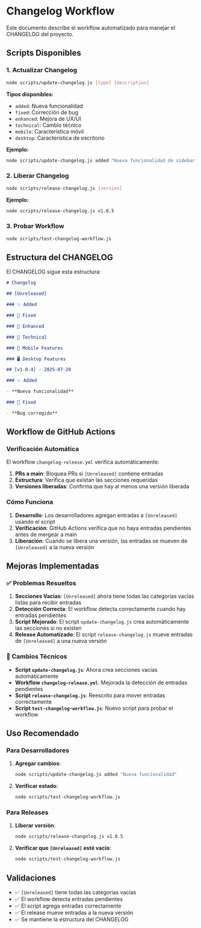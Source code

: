 # Changelog Workflow

Este documento describe el workflow automatizado para manejar el CHANGELOG del proyecto.

## Scripts Disponibles

### 1. Actualizar Changelog

```bash
node scripts/update-changelog.js [type] [description]
```

**Tipos disponibles:**

- `added`: Nueva funcionalidad
- `fixed`: Corrección de bug
- `enhanced`: Mejora de UX/UI
- `technical`: Cambio técnico
- `mobile`: Característica móvil
- `desktop`: Característica de escritorio

**Ejemplo:**

```bash
node scripts/update-changelog.js added "Nueva funcionalidad de sidebar responsive"
```

### 2. Liberar Changelog

```bash
node scripts/release-changelog.js [version]
```

**Ejemplo:**

```bash
node scripts/release-changelog.js v1.0.5
```

### 3. Probar Workflow

```bash
node scripts/test-changelog-workflow.js
```

## Estructura del CHANGELOG

El CHANGELOG sigue esta estructura:

```markdown
# Changelog

## [Unreleased]

### ✨ Added

### 🐛 Fixed

### 🎨 Enhanced

### 🔧 Technical

### 📱 Mobile Features

### 🖥️ Desktop Features

## [v1.0.4] - 2025-07-28

### ✨ Added

- **Nueva funcionalidad**

### 🐛 Fixed

- **Bug corregido**
```

## Workflow de GitHub Actions

### Verificación Automática

El workflow `changelog-release.yml` verifica automáticamente:

1. **PRs a main**: Bloquea PRs si `[Unreleased]` contiene entradas
2. **Estructura**: Verifica que existan las secciones requeridas
3. **Versiones liberadas**: Confirma que hay al menos una versión liberada

### Cómo Funciona

1. **Desarrollo**: Los desarrolladores agregan entradas a `[Unreleased]` usando el script
2. **Verificación**: GitHub Actions verifica que no haya entradas pendientes antes de mergear a main
3. **Liberación**: Cuando se libera una versión, las entradas se mueven de `[Unreleased]` a la nueva versión

## Mejoras Implementadas

### ✅ Problemas Resueltos

1. **Secciones Vacías**: `[Unreleased]` ahora tiene todas las categorías vacías listas para recibir entradas
2. **Detección Correcta**: El workflow detecta correctamente cuando hay entradas pendientes
3. **Script Mejorado**: El script `update-changelog.js` crea automáticamente las secciones si no existen
4. **Release Automatizado**: El script `release-changelog.js` mueve entradas de `[Unreleased]` a una nueva versión

### 🔧 Cambios Técnicos

- **Script `update-changelog.js`**: Ahora crea secciones vacías automáticamente
- **Workflow `changelog-release.yml`**: Mejorada la detección de entradas pendientes
- **Script `release-changelog.js`**: Reescrito para mover entradas correctamente
- **Script `test-changelog-workflow.js`**: Nuevo script para probar el workflow

## Uso Recomendado

### Para Desarrolladores

1. **Agregar cambios**:

   ```bash
   node scripts/update-changelog.js added "Nueva funcionalidad"
   ```

2. **Verificar estado**:
   ```bash
   node scripts/test-changelog-workflow.js
   ```

### Para Releases

1. **Liberar versión**:

   ```bash
   node scripts/release-changelog.js v1.0.5
   ```

2. **Verificar que `[Unreleased]` esté vacío**:
   ```bash
   node scripts/test-changelog-workflow.js
   ```

## Validaciones

- ✅ `[Unreleased]` tiene todas las categorías vacías
- ✅ El workflow detecta entradas pendientes
- ✅ El script agrega entradas correctamente
- ✅ El release mueve entradas a la nueva versión
- ✅ Se mantiene la estructura del CHANGELOG

